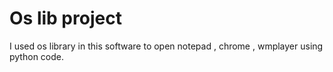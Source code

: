 # Os lib project
I used os library in this software to 
open notepad , chrome , wmplayer using python code.
